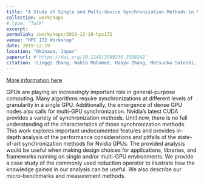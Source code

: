 ```yaml
---
title: "A Study of Single and Multi-device Synchronization Methods in Nvidia GPUs "
collection: workshops
# type: "Talk"
excerpt: 
permalink: /workshops/2019-12-19-hpc172
venue: "HPC 172 Workshop"
date: 2019-12-19
location: "Okinawa, Japan"
paperurl: #'https://doi.org/10.1145/3589236.3589242'
citation: 'Lingqi Zhang, Wahib Mohamed, Haoyu Zhang, Matsuoka Satoshi, “A Study of Single and Multi-device Synchronization Methods in Nvidia GPUs (Unrefereed Workshop Manuscript),” in HPC 172 Workshop, Okinawa, Japan, Dec 2019.'
---
```


[More information here](https://www.ipsj.or.jp/kenkyukai/event/hpc172.html)

GPUs are playing an increasingly important role in general-purpose computing. Many algorithms require synchronizations at different levels of granularity in a single GPU. Additionally, the emergence of dense GPU nodes also calls for multi-GPU synchronization. Nvidia’s latest CUDA provides a variety of synchronization methods. Until now, there is no full understanding of the characteristics of those synchronization methods. This work explores important undocumented features and provides in-depth analysis of the performance considerations and pitfalls of the state-of-art synchronization methods for Nvidia GPUs. The provided analysis would be useful when making design choices for applications, libraries, and frameworks running on single and/or multi-GPU environments. We provide a case study of the commonly used reduction operator to illustrate how the knowledge gained in our analysis can be useful. We also describe our micro-benchmarks and measurement methods.